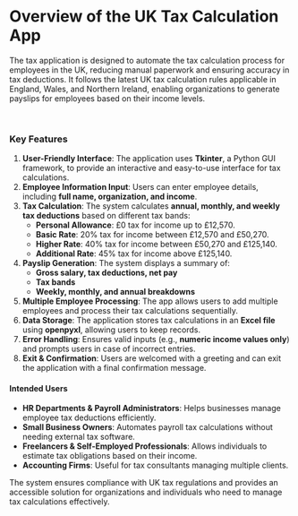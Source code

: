 <h1>Overview of the UK Tax Calculation App</h1>

The tax application is designed to automate the tax calculation process for employees in the UK, reducing manual paperwork and ensuring accuracy in tax deductions. 
It follows the latest UK tax calculation rules applicable in England, Wales, and Northern Ireland, enabling organizations to generate payslips for employees based on their income levels.

<p>&nbsp;</p><h3><strong>Key Features</strong></h3>
<ol>
<li><strong>User-Friendly Interface</strong>: The application uses <strong>Tkinter</strong>, a Python GUI framework, to provide an interactive and easy-to-use interface for tax calculations.</li>
<li><strong>Employee Information Input</strong>: Users can enter employee details, including <strong>full name, organization, and income</strong>.</li>
<li><strong>Tax Calculation</strong>: The system calculates <strong>annual, monthly, and weekly tax deductions</strong> based on different tax bands:
<ul>
<li><strong>Personal Allowance</strong>: £0 tax for income up to £12,570.</li>
<li><strong>Basic Rate</strong>: 20% tax for income between £12,570 and £50,270.</li>
<li><strong>Higher Rate</strong>: 40% tax for income between £50,270 and £125,140.</li>
<li><strong>Additional Rate</strong>: 45% tax for income above £125,140.</li>
</ul>
</li>
<li><strong>Payslip Generation</strong>: The system displays a summary of:
<ul>
<li><strong>Gross salary, tax deductions, net pay</strong></li>
<li><strong>Tax bands</strong></li>
<li><strong>Weekly, monthly, and annual breakdowns</strong></li>
</ul>
</li>
<li><strong>Multiple Employee Processing</strong>: The app allows users to add multiple employees and process their tax calculations sequentially.</li>
<li><strong>Data Storage</strong>: The application stores tax calculations in an <strong>Excel file</strong> using <strong>openpyxl</strong>, allowing users to keep records.</li>
<li><strong>Error Handling</strong>: Ensures valid inputs (e.g., <strong>numeric income values only</strong>) and prompts users in case of incorrect entries.</li>
<li><strong>Exit &amp; Confirmation</strong>: Users are welcomed with a greeting and can exit the application with a final confirmation message.</li>
</ol>
<h4><strong>Intended Users</strong></h4>
<ul>
<li><strong>HR Departments &amp; Payroll Administrators</strong>: Helps businesses manage employee tax deductions efficiently.</li>
<li><strong>Small Business Owners</strong>: Automates payroll tax calculations without needing external tax software.</li>
<li><strong>Freelancers &amp; Self-Employed Professionals</strong>: Allows individuals to estimate tax obligations based on their income.</li>
<li><strong>Accounting Firms</strong>: Useful for tax consultants managing multiple clients.</li>
</ul>
<p>The system ensures compliance with UK tax regulations and provides an accessible solution for organizations and individuals who need to manage tax calculations effectively.</p>

